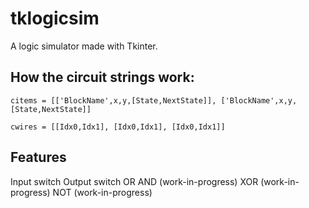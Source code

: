 # tklogicsim

A logic simulator made with Tkinter.

## How the circuit strings work:
`citems = [['BlockName',x,y,[State,NextState]], ['BlockName',x,y,[State,NextState]]`

`cwires = [[Idx0,Idx1], [Idx0,Idx1], [Idx0,Idx1]]`

## Features
Input switch
Output switch
OR
AND (work-in-progress)
XOR (work-in-progress)
NOT (work-in-progress)